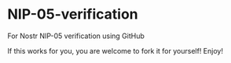 # NIP-05-verification
For Nostr NIP-05 verification using GitHub

If this works for you, you are welcome to fork it for yourself!
Enjoy!
